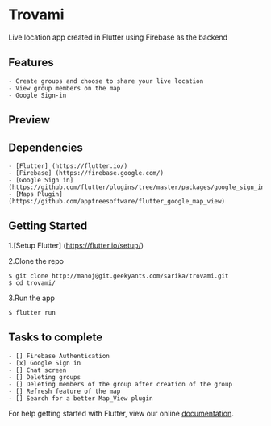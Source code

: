 # Trovami

Live location app created in Flutter using Firebase as the backend 


## Features
    
    - Create groups and choose to share your live location
    - View group members on the map 
    - Google Sign-in
    
## Preview




## Dependencies
    
    - [Flutter] (https://flutter.io/)
    - [Firebase] (https://firebase.google.com/)
    - [Google Sign in] (https://github.com/flutter/plugins/tree/master/packages/google_sign_in)
    - [Maps Plugin] (https://github.com/apptreesoftware/flutter_google_map_view)
    
## Getting Started

1.[Setup Flutter] (https://flutter.io/setup/)

2.Clone the repo
```
$ git clone http://manoj@git.geekyants.com/sarika/trovami.git
$ cd trovami/

```

3.Run the app

```
$ flutter run

```


## Tasks to complete

    - [] Firebase Authentication 
    - [x] Google Sign in
    - [] Chat screen 
    - [] Deleting groups
    - [] Deleting members of the group after creation of the group
    - [] Refresh feature of the map 
    - [] Search for a better Map_View plugin
    

For help getting started with Flutter, view our online
[documentation](http://flutter.io/).
